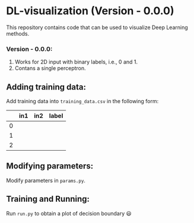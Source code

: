 # DL-visualization (Version - 0.0.0)
This repository contains code that can be used to visualize Deep Learning methods.
### Version - 0.0.0:
1. Works for 2D input with binary labels, i.e., 0 and 1.
2. Contans a single perceptron.
## Adding training data:
Add training data into `training_data.csv` in the following form:

| |in1|in2|label|
|---|---|---|---|
|0|||
|1|||
|2|||
## Modifying parameters:
Modify parameters in `params.py`.
## Training and Running:
Run `run.py` to obtain a plot of decision boundary :smiley:
